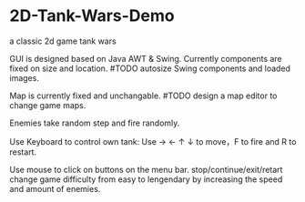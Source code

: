 # 2D-Tank-Wars-Demo
a classic 2d game tank wars

GUI is designed based on Java AWT & Swing. 
    Currently components are fixed on size and location.
    #TODO autosize Swing components and loaded images.

Map is currently fixed and unchangable.
    #TODO design a map editor to change game maps.

Enemies take random step and fire randomly.

Use Keyboard to control own tank: Use → ← ↑ ↓ to move，F to fire and R to restart.

Use mouse to click on buttons on the menu bar.
      stop/continue/exit/retart 
      change game difficulty from easy to lengendary by increasing the speed and amount of enemies.

